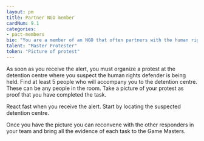 ```yaml
---
layout: pm
title: Partner NGO member
cardNum: 9.1
categories:
- pact-members
bio: "You are a member of an NGO that often partners with the human rights defenders NGO. Your NGO is specialised in mobilising local and national activists to physical protests. You often work in solidarity with your partner NGOs."
talent: "Master Protester"
token: "Picture of protest"
---
```


As soon as you receive the alert, you must organize a protest at the detention centre where you suspect the human rights defender is being held. Find at least 5 people who will accompany you to the detention centre. These can be any people in the room. Take a picture of your protest as proof that you have completed the task.

React fast when you receive the alert. Start by locating the suspected detention centre.

Once you have the picture you can reconvene with the other responders in your team and bring all the evidence of each task to the Game Masters.
